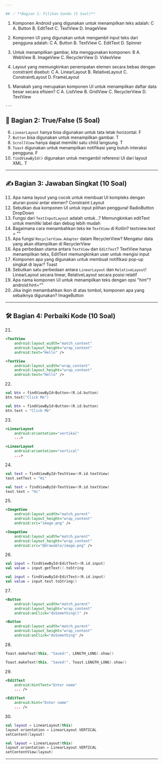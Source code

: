 ```yaml
---

## ✅ **Bagian 1: Pilihan Ganda (5 Soal)**

```
1. Komponen Android yang digunakan untuk menampilkan teks adalah: C
   A. Button
   B. EditText
   C. TextView
   D. ImageView

2. Komponen UI yang digunakan untuk mengambil input teks dari pengguna adalah: C
   A. Button
   B. TextView
   C. EditText
   D. Spinner

3. Untuk menampilkan gambar, kita menggunakan komponen: B
   A. WebView
   B. ImageView
   C. RecyclerView
   D. VideoView

4. Layout yang memungkinkan penempatan elemen secara bebas dengan constraint disebut:  C
   A. LinearLayout
   B. RelativeLayout
   C. ConstraintLayout
   D. FrameLayout

5. Manakah yang merupakan komponen UI untuk menampilkan daftar data besar secara efisien? C
   A. ListView
   B. GridView
   C. RecyclerView
   D. TextView

```
---
```


## 🔄 **Bagian 2: True/False (5 Soal)**

6. `LinearLayout` hanya bisa digunakan untuk tata letak horizontal. F
7. `Button` bisa digunakan untuk menampilkan gambar. T
8. `ScrollView` hanya dapat memiliki satu child langsung. T
9. `Toast` digunakan untuk menampilkan notifikasi yang butuh interaksi pengguna. F
10. `findViewById()` digunakan untuk mengambil referensi UI dari layout XML. T

---

## ✍️ **Bagian 3: Jawaban Singkat (10 Soal)**

11. Apa nama layout yang cocok untuk membuat UI kompleks dengan aturan posisi antar elemen?
Constraint Layout
12. Sebutkan dua komponen UI untuk input pilihan pengguna!
RadioButton DropDown
13. Fungsi dari `TextInputLayout` adalah untuk...? 
Memungkinkan editText untuk memiliki label dan debug lebih mudah
14. Bagaimana cara menambahkan teks ke `TextView` di Kotlin?
textview.text = ""
15. Apa fungsi `RecyclerView.Adapter` dalam RecyclerView?
Mengatur data yang akan ditampilkan di RecyclerView
16. Apa perbedaan utama antara `TextView` dan `EditText`?
TextView hanya menampilkan teks, EditText memungkinkan user untuk mengisi input
17. Komponen apa yang digunakan untuk membuat notifikasi pop-up singkat di layar?
Toast
18. Sebutkan satu perbedaan antara `LinearLayout` dan `RelativeLayout`!
LinearLayout secara linear, RelativeLayout secara posisi relatif
19. Apa nama komponen UI untuk menampilkan teks dengan opsi "hint"?
android:hint=""
20. Jika ingin menambahkan ikon di atas tombol, komponen apa yang sebaiknya digunakan?
ImageButton

---

## 🛠️ **Bagian 4: Perbaiki Kode (10 Soal)**

21.

```xml
<TextView
    android:layout_width="match_content"
    android:layout_height="wrap_content"
    android:text="Hello" />

<TextView
    android:layout_width="wrap_content"
    android:layout_height="wrap_content"
    android:text="Hello" />
```

22.

```kotlin
val btn = findViewById<Button>(R.id.button)
btn.text("Click Me")

val btn = findViewById<Button>(R.id.button)
btn.text = "Click Me"
```

23.

```xml
<LinearLayout
    android:orientation="vertikal"
    ...>

<LinearLayout
    android:orientation="vertical"
    ...>
```

24.

```kotlin
val text = findViewById<TextView>(R.id.textView)
text.setText = "Hi"

val text = findViewById<TextView>(R.id.textView)
text.text = "Hi"
```

25.

```xml
<ImageView
    android:layout_width="match_parent"
    android:layout_height="wrap_content"
    android:src="image.png" />

<ImageView
    android:layout_width="match_parent"
    android:layout_height="wrap_content"
    android:src="@drawable/image.png" />   
```

26.

```kotlin
val input = findViewById<EditText>(R.id.input)
val value = input.getText().toString

val input = findViewById<EditText>(R.id.input)
val value = input.text.toString()
```

27.

```xml
<Button
    android:layout_width="match_parent"
    android:layout_height="wrap_content"
    android:onClick="doSomething()" />

<Button
    android:layout_width="match_parent"
    android:layout_height="wrap_content"
    android:onClick="doSomething" />
```

28.

```kotlin
Toast.makeText(this, "Saved!", LENGTH_LONG).show()

Toast.makeText(this, "Saved!", Toast.LENGTH_LONG).show()
```

29.

```xml
<EditText
    android:hintText="Enter name"
    ... />

<EditText
    android:hint="Enter name"
    ... />
```

30.

```kotlin
val layout = LinearLayout(this)
layout.orientation = LinearLayout.VERTICAL
setContent(layout)

val layout = LinearLayout(this)
layout.orientation = LinearLayout.VERTICAL
setContentView(layout)
```

---
